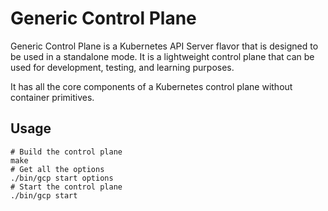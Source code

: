 # Generic Control Plane

Generic Control Plane is a Kubernetes API Server flavor that is designed to be used in a standalone mode. It is a lightweight control plane that can be used for development, testing, and learning purposes.

It has all the core components of a Kubernetes control plane without container primitives.

## Usage

```
# Build the control plane
make
# Get all the options
./bin/gcp start options
# Start the control plane
./bin/gcp start
```
